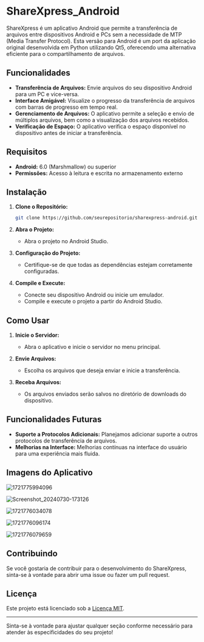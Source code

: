 # ShareXpress_Android

ShareXpress é um aplicativo Android que permite a transferência de arquivos entre dispositivos Android e PCs sem a necessidade de MTP (Media Transfer Protocol). Esta versão para Android é um port da aplicação original desenvolvida em Python utilizando Qt5, oferecendo uma alternativa eficiente para o compartilhamento de arquivos.

## Funcionalidades

- **Transferência de Arquivos:** Envie arquivos do seu dispositivo Android para um PC e vice-versa.
- **Interface Amigável:** Visualize o progresso da transferência de arquivos com barras de progresso em tempo real.
- **Gerenciamento de Arquivos:** O aplicativo permite a seleção e envio de múltiplos arquivos, bem como a visualização dos arquivos recebidos.
- **Verificação de Espaço:** O aplicativo verifica o espaço disponível no dispositivo antes de iniciar a transferência.

## Requisitos

- **Android:** 6.0 (Marshmallow) ou superior
- **Permissões:** Acesso à leitura e escrita no armazenamento externo

## Instalação

1. **Clone o Repositório:**

   ```sh
   git clone https://github.com/seurepositorio/sharexpress-android.git
   ```
2. **Abra o Projeto:**

   - Abra o projeto no Android Studio.
3. **Configuração do Projeto:**

   - Certifique-se de que todas as dependências estejam corretamente configuradas.
4. **Compile e Execute:**

   - Conecte seu dispositivo Android ou inicie um emulador.
   - Compile e execute o projeto a partir do Android Studio.

## Como Usar

1. **Inicie o Servidor:**

   - Abra o aplicativo e inicie o servidor no menu principal.
2. **Envie Arquivos:**

   - Escolha os arquivos que deseja enviar e inicie a transferência.
3. **Receba Arquivos:**

   - Os arquivos enviados serão salvos no diretório de downloads do dispositivo.

## Funcionalidades Futuras

- **Suporte a Protocolos Adicionais:** Planejamos adicionar suporte a outros protocolos de transferência de arquivos.
- **Melhorias na Interface:** Melhorias contínuas na interface do usuário para uma experiência mais fluida.

## Imagens do Aplicativo

![1721775994096](image/README/1721775994096.png)

![Screenshot_20240730-173126](https://github.com/user-attachments/assets/48d13e6f-a332-4095-aec5-7106c8f802b2)

![1721776034078](image/README/1721776034078.png)

![1721776096174](image/README/1721776096174.png)

![1721776079659](image/README/1721776079659.png)


## Contribuindo

Se você gostaria de contribuir para o desenvolvimento do ShareXpress, sinta-se à vontade para abrir uma issue ou fazer um pull request.

## Licença

Este projeto está licenciado sob a [Licença MIT](LICENSE).

---

Sinta-se à vontade para ajustar qualquer seção conforme necessário para atender às especificidades do seu projeto!
